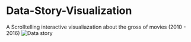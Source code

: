 # Data-Story-Visualization
A Scrolltelling interactive visualiazation about the gross of movies (2010 - 2016)
![Data story](https://github.com/Zebra-zzzz/Data-Story-Visualization/assets/32614665/9f93a741-01fc-498b-a5c9-6946a7ddec02)
